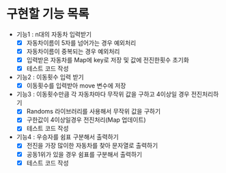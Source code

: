 # 구현할 기능 목록

- 기능1 : n대의 자동차 입력받기
  - [x] 자동차이름이 5자를 넘어가는 경우 예외처리
  - [x] 자동차이름이 중복되는 경우 예외처리
  - [x] 입력받은 자동차를 Map에 key로 저장 및 값에 전진한횟수 초기화
  - [x] 테스트 코드 작성
- 기능2 : 이동횟수 입력 받기
  - [x] 이동횟수를 입력받아 move 변수에 저장
- 기능3 : 이동횟수만큼 각 자동차마다 무작위 값을 구하고 4이상일 경우 전진처리하기
  - [x] Randoms 라이브러리를 사용해서 무작위 값을 구하기
  - [x] 구한값이 4이상일경우 전진처리(Map 업데이트)
  - [x] 테스트 코드 작성
- 기능4 : 우승자를 쉼표 구분해서 출력하기
  - [x] 전진을 가장 많이한 자동차를 찾아 문자열로 출력하기
  - [x] 공동1위가 있을 경우 쉼표를 구분해서 출력하기
  - [x] 테스트 코드 작성